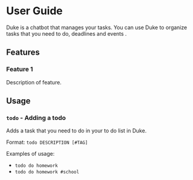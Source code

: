 # User Guide
Duke is a chatbot that manages your tasks. You can use Duke to organize tasks that you need to do, deadlines and events .
## Features 

### Feature 1 
Description of feature.

## Usage

### `todo` - Adding a todo

Adds a task that you need to do in your to do list in Duke.

Format: `todo DESCRIPTION [#TAG]`

Examples of usage: 

* `todo do homework`
* `todo do homework #school`
